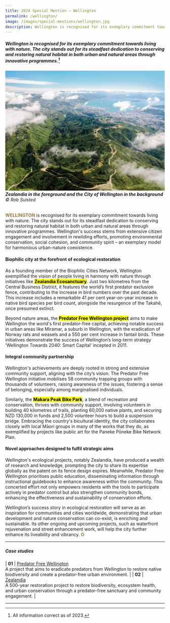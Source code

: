 ```yaml
---
title: 2024 Special Mention — Wellington
permalink: /wellington/
image: /images/special-mentions/wellington.jpg
description: Wellington is recognised for its exemplary commitment towards living with nature. The city stands out for its steadfast dedication to conserving and restoring natural habitat in both urban and natural areas through innovative programmes. 
---
```


##### Wellington is recognised for its exemplary commitment towards living with nature. The city stands out for its steadfast dedication to conserving and restoring natural habitat in both urban and natural areas through innovative programmes.[^1]

###### ![Zealandia in the foreground and the City of Wellington in the background](/images/special-mentions/wellington.jpg)**Zealandia in the foreground and the City of Wellington in the background** © Rob Suisted

<b><font color="#967942">WELLINGTON</font></b> is recognised for its exemplary commitment towards living with nature. The city stands out for its steadfast dedication to conserving and restoring natural habitat in both urban and natural areas through innovative programmes. Wellington's success stems from extensive citizen engagement and involvement in rewilding efforts, promoting environmental conservation, social cohesion, and community spirit – an exemplary model for harmonious urban-nature coexistence. 

#### **Biophilic city at the forefront of ecological restoration**

As a founding member of the Biophilic Cities Network, Wellington exemplified the vision of people living in harmony with nature through initiatives like **<mark>Zealandia Ecosanctuary</mark>**. Just two kilometres from the Central Business District, it features the world’s first predator exclusion fence, contributing to the increase in bird numbers over the past decade. This increase includes a remarkable 41 per cent year-on-year increase in native bird species per bird count, alongside the resurgence of the Takahē, once presumed extinct. 

Beyond nature areas, the **<mark>Predator Free Wellington project</mark>** aims to make Wellington the world's first predator-free capital, achieving notable success in urban areas like Miramar, a suburb in Wellington, with the eradication of Norway rats and weasels and a 550 per cent increase in fantail birds. These initiatives demonstrate the success of Wellington’s long-term strategy ‘Wellington Towards 2040: Smart Capital’ incepted in 2011. 

#### **Integral community partnership**

Wellington's achievements are deeply rooted in strong and extensive community support, aligning with the city’s vision. The Predator Free Wellington initiative mobilises 58 community trapping groups with thousands of volunteers, raising awareness of the issues, fostering a sense of belonging, especially among marginalised individuals. 

Similarly, the **<mark>Makara Peak Bike Park</mark>**, a blend of recreation and conservation, thrives with community support, involving volunteers in building 40 kilometres of trails, planting 60,000 native plants, and securing NZD 130,000 in funds and 2,500 volunteer hours to build a suspension bridge. Embracing the country's bicultural identity, the city collaborates closely with local Māori groups in many of the works that they do, as exemplified by projects like public art for the Paneke Pōneke Bike Network Plan. 

#### **Novel approaches designed to fulfil strategic aims**

Wellington's ecological projects, notably Zealandia, have produced a wealth of research and knowledge, prompting the city to share its expertise globally as the patent on its fence design expires. Meanwhile, Predator Free Wellington prioritises public education, disseminating information through instructional guidebooks to enhance awareness within the community. This concerted effort not only empowers residents with the tools to participate actively in predator control but also strengthen community bonds, enhancing the effectiveness and sustainability of conservation efforts.

Wellington’s success story in ecological restoration will serve as an inspiration for communities and cities worldwide, demonstrating that urban development and nature conservation can co-exist, is enriching and sustainable. Its other ongoing and upcoming projects, such as waterfront rejuvenation and street enhancement work, will help the city further enhance its liveability and vibrancy. **<font color="#967942">O</font>** 

---

##### **Case studies** 

| **01** | [Predator Free Wellington](/case-studies/predator-free-wellington/) <br> A project that aims to eradicate predators from Wellington to restore native biodiversity and create a predator-free urban environment. |
| **02** | [Zealandia](/case-studies/zealandia/) <br> A 500-year restoration project to restore biodiversity, ecosystem health, and urban conservation through a predator-free sanctuary and community engagement. |

---

[^1]: All information correct as of 2023.
